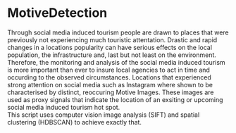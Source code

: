 # MotiveDetection
Through social media induced tourism people are drawn to places that were previously not experiencing much touristic attentation. Drastic and rapid changes in a locations popularity can have serious effects on the local population, the infrastructure and, last but not least on the environment. Therefore, the monitoring and analysis of the social media induced tourism is more important than ever to insure local agencies to act in time and occurding to the observed circumstances. Locations that experienced strong attention on social media such as Instagram where shown to be characterised by distinct, reoccuring Motive Images. These images are used as proxy signals that indicate the location of an exsiting or upcoming social media induced tourism hot spot.  
This script uses computer vision image analysis (SIFT) and spatial clustering (HDBSCAN) to achieve exactly that. 
